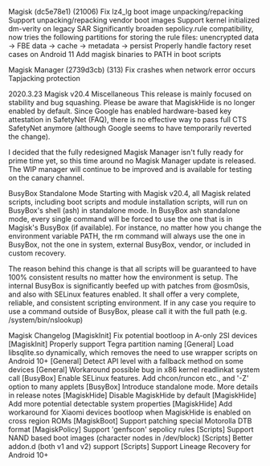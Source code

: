 Magisk (dc5e78e1) (21006)
Fix lz4_lg boot image unpacking/repacking
Support unpacking/repacking vendor boot images
Support kernel initialized dm-verity on legacy SAR
Significantly broaden sepolicy.rule compatibility, now tries the following partitions for storing the rule files: unencrypted data -> FBE data -> cache -> metadata -> persist
Properly handle factory reset cases on Android 11
Add magisk binaries to PATH in boot scripts

Magisk Manager (2739d3cb) (313)
Fix crashes when network error occurs
Tapjacking protection


2020.3.23 Magisk v20.4
Miscellaneous
This release is mainly focused on stability and bug squashing. Please be aware that MagiskHide is no longer enabled by default. Since Google has enabled hardware-based key attestation in SafetyNet (FAQ), there is no effective way to pass full CTS SafetyNet anymore (although Google seems to have temporarily reverted the change).

I decided that the fully redesigned Magisk Manager isn't fully ready for prime time yet, so this time around no Magisk Manager update is released. The WIP manager will continue to be improved and is available for testing on the canary channel.

BusyBox Standalone Mode
Starting with Magisk v20.4, all Magisk related scripts, including boot scripts and module installation scripts, will run on BusyBox's shell (ash) in standalone mode. In BusyBox ash standalone mode, every single command will be forced to use the one that is in Magisk's BusyBox (if available). For instance, no matter how you change the environment variable PATH, the rm command will always use the one in BusyBox, not the one in system, external BusyBox, vendor, or included in custom recovery.

The reason behind this change is that all scripts will be guaranteed to have 100% consistent results no matter how the environment is setup. The internal BusyBox is significantly beefed up with patches from @osm0sis, and also with SELinux features enabled. It shall offer a very complete, reliable, and consistent scripting environment. If in any case you require to use a command outside of BusyBox, please call it with the full path (e.g. /system/bin/nslookup)

Magisk Changelog
[MagiskInit] Fix potential bootloop in A-only 2SI devices
[MagiskInit] Properly support Tegra partition naming
[General] Load libsqlite.so dynamically, which removes the need to use wrapper scripts on Android 10+
[General] Detect API level with a fallback method on some devices
[General] Workaround possible bug in x86 kernel readlinkat system call
[BusyBox] Enable SELinux features. Add chcon/runcon etc., and '-Z' option to many applets
[BusyBox] Introduce standalone mode. More details in release notes
[MagiskHide] Disable MagiskHide by default
[MagiskHide] Add more potential detectable system properties
[MagiskHide] Add workaround for Xiaomi devices bootloop when MagiskHide is enabled on cross region ROMs
[MagiskBoot] Support patching special Motorolla DTB format
[MagiskPolicy] Support 'genfscon' sepolicy rules
[Scripts] Support NAND based boot images (character nodes in /dev/block)
[Scripts] Better addon.d (both v1 and v2) support
[Scripts] Support Lineage Recovery for Android 10+
